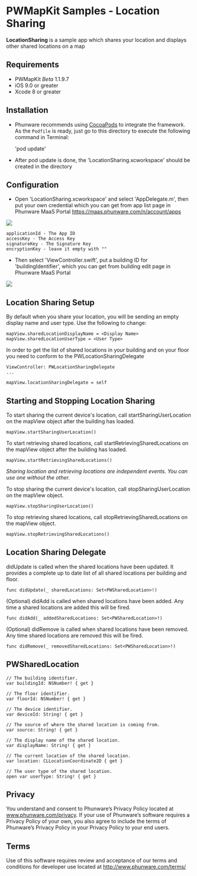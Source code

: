 PWMapKit Samples - Location Sharing
====================

**LocationSharing** is a sample app which shares your location and displays other shared locations on a map


## Requirements

- PWMapKit *Beta* 1.1.9.7
- iOS 9.0 or greater
- Xcode 8 or greater


## Installation

* Phunware recommends using [CocoaPods](http://www.cocoapods.org) to integrate the framework. As the `Podfile` is ready, just go to this directory to execute the following command in Terminal:

	'pod update'

* After pod update is done, the 'LocationSharing.xcworkspace' should be created in the directory


## Configuration

* Open 'LocationSharing.xcworkspace' and select 'AppDelegate.m', then put your own credential which you can get from app list page in Phunware MaaS Portal https://maas.phunware.com/n/account/apps

![](https://lbs-prod.s3.amazonaws.com/sdk/files/step-to-get-app-credential.png)

	applicationId - The App ID
	accessKey - The Access Key
	signatureKey - The Signature Key
	encryptionKey - leave it empty with ""

* Then select 'ViewController.swift', put a building ID for 'buildingIdentifier', which you can get from building edit page in Phunware MaaS Portal

![](https://lbs-prod.s3.amazonaws.com/sdk/files/step-to-get-app-buildingID.png)


## Location Sharing Setup

By default when you share your location, you will be sending an empty display name and user type. Use the following to change:

```
mapView.sharedLocationDisplayName = <Display Name>
mapView.sharedLocationUserType = <User Type>
```

In order to get the list of shared locations in your building and on your floor you need to conform to the PWLocationSharingDelegate

```
ViewController: PWLocationSharingDelegate
...

mapView.locationSharingDelegate = self
```


## Starting and Stopping Location Sharing

To start sharing the current device's location, call startSharingUserLocation on the mapView object after the building has loaded.
```
mapView.startSharingUserLocation()
```

To start retrieving shared locations, call startRetrievingSharedLocations on the mapView object after the building has loaded.
```
mapView.startRetrievingSharedLocations()
```
*Sharing location and retrieving locations are independent events. You can use one without the other.*

To stop sharing the current device's location, call stopSharingUserLocation on the mapView object.
```
mapView.stopSharingUserLocation()
```

To stop retrieving shared locations, call stopRetrievingSharedLocations on the mapView object.
```
mapView.stopRetrievingSharedLocations()
```


## Location Sharing Delegate

didUpdate is called when the shared locations have been updated. It provides a complete up to date list of all shared locations per building and floor.

```
func didUpdate(_ sharedLocations: Set<PWSharedLocation>!)
```

(Optional)
didAdd is called when shared locations have been added. Any time a shared locations are added this will be fired.
```
func didAdd(_ addedSharedLocations: Set<PWSharedLocation>!)
```

(Optional)
didRemove is called when shared locations have been removed. Any time shared locations are removed this will be fired.
```
func didRemove(_ removedSharedLocations: Set<PWSharedLocation>!)
```


## PWSharedLocation
```
// The building identifier.
var buildingId: NSNumber! { get }

// The floor identifier.
var floorId: NSNumber! { get }

// The device identifier.
var deviceId: String! { get }

// The source of where the shared location is coming from.
var source: String! { get }

// The display name of the shared location.
var displayName: String! { get }

// The current location of the shared location.
var location: CLLocationCoordinate2D { get }

// The user type of the shared location.
open var userType: String! { get }
```

Privacy
-----------
You understand and consent to Phunware’s Privacy Policy located at www.phunware.com/privacy. If your use of Phunware’s software requires a Privacy Policy of your own, you also agree to include the terms of Phunware’s Privacy Policy in your Privacy Policy to your end users.

Terms
-----------
Use of this software requires review and acceptance of our terms and conditions for developer use located at http://www.phunware.com/terms/
